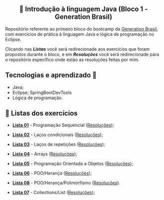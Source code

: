 <h2 align="center">🚀 Introdução à linguagem Java (Bloco 1 - Generation Brasil)</h2>
<p>Repositório referente ao primeiro bloco do bootcamp da <a href="https://brazil.generation.org">Generation Brasil</a>, com exercícios de prática à linguagem Java e lógica de programação no Eclipse.</p>
<p>Clicando nas <b><i>Listas</i></b> você será redirecionade aos exercícios que foram propostos durante o bloco, e em <b><i>Resoluções</i></b> você será redirecionade para o repositório específico onde estão as resoluções feitas por mim.</p>

## Tecnologias e aprendizado 🔧 
* Java;
* Eclipse; SpringBootDevTools
* Lógica de programação.

## 📁 Listas dos exercícios
* <a href="https://docs.google.com/document/d/1m7fbBOiVKrVfGDCz5etj5vfWajOY2C_0/edit?usp=sharing&ouid=118109715652382704410&rtpof=true&sd=true"><b>Lista 01</b></a> - Programação Sequencial (<a href="">Resoluções</a>);

* <a href="https://docs.google.com/document/d/13GbPVtA_RZCcRm2PPTyC-t7k_b6bnWOL/edit?usp=sharing&ouid=118109715652382704410&rtpof=true&sd=true"><b>Lista 02</b></a> - Laços condicionais (<a href="">Resoluções</a>);

* <a href="https://docs.google.com/document/d/1OlGMSqsFGAGxpdW6l2lgMk3yBCD6B0WC/edit?usp=sharing&ouid=118109715652382704410&rtpof=true&sd=true"><b>Lista 03</b></a> - Laços de repetições (<a href="">Resoluções</a>);

* <a href="https://docs.google.com/document/d/1zRD1bh2_YdzgUXFCaQqHD1UuueZ2N3kf/edit?usp=sharing&ouid=118109715652382704410&rtpof=true&sd=true"><b>Lista 04</b></a> - Arrays (<a href="">Resoluções</a>);

* <a href="https://docs.google.com/document/d/1ixG69CTQyuztAGjn6rVtLhffrW4j7c2q/edit?usp=sharing&ouid=118109715652382704410&rtpof=true&sd=true"><b>Lista 05</b></a> - Programação Orientada a Objetos (<a href="">Resoluções</a>);

* <a href="https://docs.google.com/document/d/1ixG69CTQyuztAGjn6rVtLhffrW4j7c2q/edit?usp=sharing&ouid=118109715652382704410&rtpof=true&sd=true"><b>Lista 06</b></a> - POO/Herança (<a href="">Resoluções</a>);

* <a href="https://docs.google.com/document/d/1ixG69CTQyuztAGjn6rVtLhffrW4j7c2q/edit?usp=sharing&ouid=118109715652382704410&rtpof=true&sd=true"><b>Lista 08</b></a> - POO/Herança/Polimorfismo (<a href="">Resoluções</a>).

* <a href="https://docs.google.com/document/d/1ixG69CTQyuztAGjn6rVtLhffrW4j7c2q/edit?usp=sharing&ouid=118109715652382704410&rtpof=true&sd=true"><b>Lista 07</b></a> - Collections/List (<a href="">Resoluções</a>);
